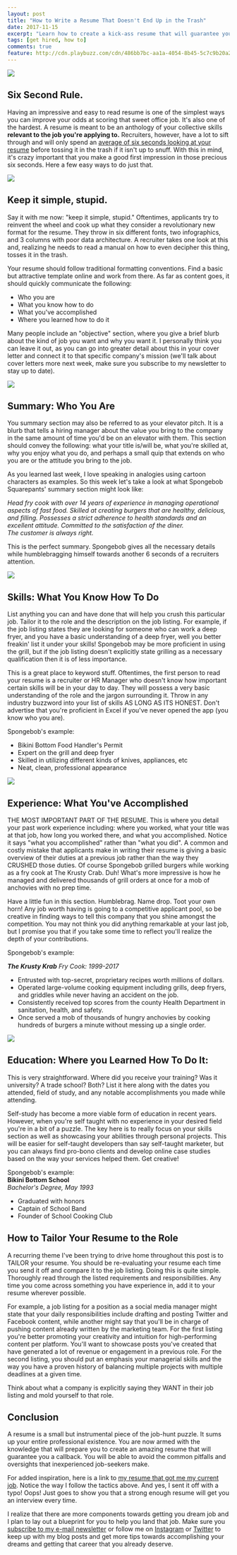 ```yaml
---
layout: post
title: "How to Write a Resume That Doesn't End Up in the Trash"
date: 2017-11-15
excerpt: "Learn how to create a kick-ass resume that will guarantee you a callback. Avoid common mistakes made by inexperienced job-seekers who get their resume thrown in the trash!"
tags: [get hired, how to]
comments: true
feature: http://cdn.playbuzz.com/cdn/486bb7bc-aa1a-4054-8b45-5c7c9b20a2bf/e087231a-b302-413f-b452-bdaed06e33e6.jpg
---
```


<img src="https://media.giphy.com/media/26xmHWkUFYRUn88ms/giphy.gif">

<h2>Six Second Rule.</h2>

Having an impressive and easy to read resume is one of the simplest ways you can improve your odds at scoring that sweet office job. It's also one of the hardest. A resume is meant to be an anthology of your collective skills <strong>relevant to the job you're applying to.</strong> Recruiters, however, have a lot to sift through and will only spend an  <a href="https://cdn.theladders.net/static/images/basicSite/pdfs/TheLadders-EyeTracking-StudyC2.pdf" target="_blank">average of six seconds looking at your resume</a> before tossing it in the trash if it isn't up to snuff. With this in mind, it's crazy important that you make a good first impression in those precious six seconds. Here a few easy ways to do just that.


<img src="https://media.giphy.com/media/3oxOCfRrEc6GSVibkY/giphy.gif">
<h2> Keep it simple, stupid.</h2>
Say it with me now: "keep it simple, stupid." Oftentimes, applicants try to reinvent the wheel and cook up what they consider a revolutionary new format for the resume. They throw in six different fonts, two infographics, and 3 columns with poor data architecture. A recruiter takes one look at this and, realizing he needs to read a manual on how to even decipher this thing, tosses it in the trash. 

Your resume should follow traditional formatting conventions. Find a basic but attractive template online and work from there. As far as content goes, it should quickly communicate the following: 

<ul>
	<li>Who you are</li>
	<li>What you know how to do</li>
	<li>What you've accomplished</li>
	<li>Where you learned how to do it</li>
</ul>

Many people include an "objective" section, where you give a brief blurb about the kind of job you want and why you want it. I personally think you can leave it out, as you can go into greater detail about this in your cover letter and connect it to that specific company's mission (we'll talk about cover letters more next week, make sure you subscribe to my newsletter to stay up to date).

<img src="https://media.giphy.com/media/qdBHt01vnl972/giphy.gif">
<h2>Summary: Who You Are</h2>
You summary section may also be referred to as your elevator pitch. It is a blurb that tells a hiring manager about the value you bring to the company in the same amount of time you'd be on an elevator with them. This section should convey the following: what your title is/will be, what you're skilled at, why you enjoy what you do, and perhaps a small quip that extends on who you are or the attitude you bring to the job. 

As you learned last week, I love speaking in analogies using cartoon characters as examples. So this week let's take a look at what Spongebob Squarepants' summary section might look like:

<em>Head fry cook with over 14 years of experience in managing operational aspects of fast food. Skilled at creating burgers that are healthy, delicious, and filling. Possesses a strict adherence to health standards and an excellent attitude. Committed to the satisfaction of the diner.<br>  The customer is always right. </em>

This is the perfect summary. Spongebob gives all the necessary details while humblebragging himself towards another 6 seconds of a recruiters attention. 

<img src="https://media.giphy.com/media/3oriNZoNvn73MZaFYk/giphy.gif">
<h2>Skills: What You Know How To Do</h2>
List anything you can and have done that will help you crush this particular job. Tailor it to the role and the description on the job listing. For example, if the job listing states they are looking for someone who can work a deep fryer, and you have a basic understanding of a deep fryer, well you better freakin' list it under your skills! Spongebob may be more proficient in using the grill, but if the job listing doesn't explicitly state grilling as a necessary qualification then it is of less importance.

This is a great place to keyword stuff. Oftentimes, the first person to read your resume is a recruiter or HR Manager who doesn't know how important certain skills will be in your day to day. They will possess a very basic understanding of the role and the jargon surrounding it. Throw in any industry buzzword into your list of skills AS LONG AS ITS HONEST. Don't advertise that you're proficient in Excel if you've never opened the app (you know who you are). 

Spongebob's example: 
<ul>
<li>Bikini Bottom Food Handler's Permit</li>
<li>Expert on the grill and deep fryer</li>
<li>Skilled in utilizing different kinds of knives, appliances, etc</li>
<li>Neat, clean, professional appearance</li>
</ul>

<img src="https://media.giphy.com/media/l4FBcmXpHlCzRp636/giphy.gif">
<h2>Experience: What You've Accomplished</h2>
THE MOST IMPORTANT PART OF THE RESUME. This is where you detail your past work experience including: where you worked, what your title was at that job, how long you worked there, and what you accomplished. Notice it says "what you accomplished" rather than "what you did". A common and costly mistake that applicants make in writing their resume is giving a basic overview of their duties at a previous job rather than the way they CRUSHED those duties. Of course Spongebob grilled burgers while working as a fry cook at The Krusty Crab. Duh! What's more impressive is how he managed and delivered thousands of grill orders at once for a mob of anchovies with no prep time.

Have a little fun in this section. Humblebrag. Name drop. Toot your own horn! Any job worth having is going to  a competitive applicant pool, so be creative in finding ways to tell this company that you shine amongst the competition. You may not think you did anything remarkable at your last job, but I promise you that if you take some time to reflect you'll realize the depth of your contributions.

Spongebob's example:

<em>
<strong>The Krusty Krab</strong>
Fry Cook: 1999-2017
</em>
<ul>
	<li>Entrusted with top-secret, proprietary recipes worth millions of dollars. </li>
	<li>Operated large-volume cooking equipment including grills, deep fryers, and griddles while never having an accident on the job.</li>
	<li>Consistently received top scores from the county Health Department in sanitation, health, and safety. </li>
	<li>Once served a mob of thousands of hungry anchovies by cooking hundreds of burgers a minute without messing up a single order.</li>
</ul>


<img src="https://media.giphy.com/media/3ohzAuw4ll2MhPHCb6/giphy.gif">
<h2>Education: Where you Learned How To Do It: </h2>
This is very straightforward. Where did you receive your training? Was it university? A trade school? Both? List it here along with the dates you attended, field of study, and any notable accomplishments you made while attending. 

Self-study has become a more viable form of education in recent years. However, when you're self taught with no experience in your desired field you're in a bit of a puzzle. The key here is to really focus on your skills section as well as showcasing your abilities through personal projects. This will be easier for self-taught developers than say self-taught marketer, but you can always find pro-bono clients and develop online case studies based on the way your services helped them. Get creative! 

Spongebob's example: <br>
<strong> Bikini Bottom School</strong><br>
<em>Bachelor's Degree, May 1993</em>
<ul>
	<li>Graduated with honors</li>
	<li>Captain of School Band</li>
	<li>Founder of School Cooking Club</li>
</ul>

<h2>How to Tailor Your Resume to the Role</h2>
A recurring theme I've been trying to drive home throughout this post is to TAILOR your resume. You should be re-evaluating your resume each time you send it off and compare it to the job listing. Doing this is quite simple. Thoroughly read through the listed requirements and responsibilities. Any time you come across something you have experience in, add it to your resume wherever possible. 

For example, a job listing for a position as a social media manager might state that your daily responsibilities include drafting and posting Twitter and Facebook content, while another might say that you'll be in charge of pushing content already written by the marketing team. For the first listing you're better promoting your creativity and intuition for high-performing content per platform. You'll want to showcase posts you've created that have generated a lot of revenue or engagement in a previous role. For the second listing, you should put an emphasis your managerial skills and the way you have a proven history of balancing multiple projects with multiple deadlines at a given time.  

Think about what a company is explicitly saying they WANT in their job listing and mold yourself to that role.

<h2>Conclusion</h2>
A resume is a small but instrumental piece of the job-hunt puzzle. It sums up your entire professional existence. You are now armed with the knowledge that will prepare you to create an amazing resume that will guarantee you a callback. You will be able to avoid the common pitfalls and oversights that inexperienced job-seekers make. 

For added inspiration, here is a link to <a href="http://luisrochadev.com/resume.pdf" target="_blank">my resume that got me my current job</a>. Notice the way I follow the tactics above. And yes, I sent it off with a typo! Oops! Just goes to show you that a strong enough resume will get you an interview every time.

I realize that there are more components towards getting you dream job and I plan to lay out a blueprint for you to help you land that job. Make sure you <a href="#mc_embed_signup" target="_blank">subscribe to my e-mail newsletter</a> or follow me on <a href="https://www.instagram.com/luisrochadev/" target="_blank">Instagram</a> or <a href="https://twitter.com/luisrochadev" target="_blank">Twitter</a> to keep up with my blog posts and get more tips towards accomplishing your dreams and getting that career that you already deserve. 

